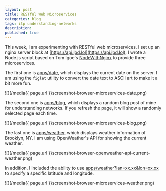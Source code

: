 ```yaml
---
layout: post
title: RESTful Web Microservices
categories: blog
tags: itp understanding-networks
description:
published: true
---
```


This week, I am experimenting with RESTful web microservices. I set up an nginx server block at [https://api.jbd.lol](https://api.jbd.lol). I wrote a Node.js script based on Tom Igoe's [NodeWithNginx](https://github.com/tigoe/NodeExamples/tree/main/NodeWithNginx) to provide three microservices.

The first one is [apps/date](https://api.jbd.lol/apps/date), which displays the current date on the server. I am using the `figlet` utility to convert the date text to ASCII art to make it a bit more fun.

![](/media{{ page.url }}screenshot-browser-microservices-date.png)

The second one is [apps/blog](https://api.jbd.lol/apps/blog), which displays a random blog post of mine for understanding networks. If you refresh the page, it will show a randomly selected page each time.

![](/media{{ page.url }}screenshot-browser-microservices-blog.png)

The last one is [apps/weather](https://api.jbd.lol/apps/weather), which displays weather information of Brooklyn, NY. I am using OpenWeather's API for showing the current weather.

![](/media{{ page.url }}screenshot-browser-openweather-api-current-weather.png)

In addition, I included the ability to use [apps/weather?lan=xx.xx&lon=xx.xx](https://api.jbd.lol/apps/weather?lan=22&lon=-73.94) to specify a specific latitude and longitude.

![](/media{{ page.url }}screenshot-browser-microservices-weather.png)
